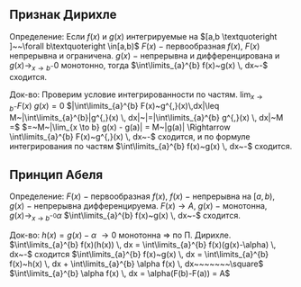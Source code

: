 ## Признак Дирихле 
Определение:
Если $f(x)$ и $g(x)$ интегрируемые на $[a,b \textquoteright ]~~\forall b\textquoteright \in[a,b)$ 
$F(x)~-$ первообразная $f(x),~F(x)$ непрерывна и ограничена. $g(x)~-$ непрерывна и дифференцирована и $g(x) \to_{x\to b^{-}} 0$ монотонно, тогда $\int\limits_{a}^{b} f(x)~g(x) \, dx~-$ сходится.

Док-во:
Проверим условие интегрированности по частям.
$\lim_{x \to b^{-}} F(x)~g(x)=0$
$|\int\limits_{a}^{b} F(x)~g^{,}(x)\,dx|\leq M~|\int\limits_{a}^{b}|g^{,}(x) \, dx|~|=|\int\limits_{a}^{b} g^{,}(x) \, dx|~M =$
$=~M~|\lim_{x \to b} g(x) - g(a)| = M~|g(a)| \Rightarrow \int\limits_{a}^{b} F(x)~g^{,}(x) \, dx~-$ сходится, и по формуле интегрирования по частям $\int\limits_{a}^{b} f(x)~g(x) \, dx~-$ сходится.

## Принцип Абеля
Определение:
$F(x)~-$ первообразная $f(x),~f(x)~-$ непрерывна на $[a,b),$ $g(x)~-$ непрерывна дифференцируема. $F(x) \to A,~g(x)~-$ монотонна, 
$g(x) \to_{x~\to~b^{-0}} \alpha$ $\int\limits_{a}^{b} f(x)~g(x) \, dx~-$ сходится.

Док-во:
$h(x)=g(x)-\alpha~\to 0$ монотонна $\Rightarrow$ по П. Дирихле.
$\int\limits_{a}^{b} f(x)(h(x)) \, dx = \int\limits_{a}^{b} f(x)(g(x)-\alpha) \, dx~-$ сходится 
$\int\limits_{a}^{b} f(x)~g(x) \, dx = \int\limits_{a}^{b} f(x)~h(x) \, dx + \int\limits_{a}^{b} \alpha f(x) \, dx~~~~~~~\square$
$\int\limits_{a}^{b} \alpha f(x) \, dx = \alpha(F(b)-F(a)) = A$ 
 